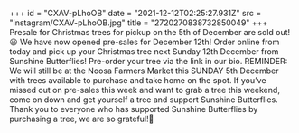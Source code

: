 +++
id = "CXAV-pLhoOB"
date = "2021-12-12T02:25:27.931Z"
src = "instagram/CXAV-pLhoOB.jpg"
title = "2720270838732850049"
+++
Presale for Christmas trees for pickup on the 5th of December are sold out!😃 We have now opened pre-sales for December 12th! Order online from today and pick up your Christmas tree next Sunday 12th December from Sunshine Butterflies! Pre-order your tree via the link in our bio. REMINDER: We will still be at the Noosa Farmers Market this SUNDAY 5th December with trees available to purchase and take home on the spot. If you’ve missed out on pre-sales this week and want to grab a tree this weekend, come on down and get yourself a tree and support Sunshine Butterflies. Thank you to everyone who has supported Sunshine Butterflies by purchasing a tree, we are so grateful!💜